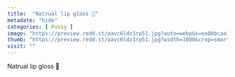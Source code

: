 ```yaml
---
title:  "Natrual lip gloss 💋"
metadate: "hide"
categories: [ Pussy ]
image: "https://preview.redd.it/aavc6ldz1rp51.jpg?auto=webp&s=ea8bbcaa1974fb150cddff6a7f06a1b5addebdc8"
thumb: "https://preview.redd.it/aavc6ldz1rp51.jpg?width=1080&crop=smart&auto=webp&s=305732478f0fb89ff5832a23f18f66ea4c896ff7"
visit: ""
---
```

Natrual lip gloss 💋

